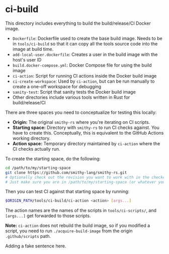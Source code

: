 ci-build
========

This directory includes everything to build the build/release/CI Docker image.
- `Dockerfile`: Dockerfile used to create the base build image. Needs to be in `tools/ci-build` so that it
  can copy all the tools source code into the image at build time.
- `add-local-user.dockerfile`: Creates a user in the build image with the host's user ID
- `build.docker-compose.yml`: Docker Compose file for using the build image
- `ci-action`: Script for running CI actions inside the Docker build image
- `ci-create-workspace`: Used by `ci-action`, but can be run manually to create a one-off workspace for debugging
- `sanity-test`: Script that sanity tests the Docker build image
- Other directories include various tools written in Rust for build/release/CI

There are three spaces you need to conceptualize for testing this locally:
- **Origin:** The original `smithy-rs` where you're iterating on CI scripts.
- **Starting space:** Directory with `smithy-rs` to run CI checks against. You have to create this. Conceptually,
  this is equivalent to the GitHub Actions working directory.
- **Action space:** Temporary directory maintained by `ci-action` where the CI checks actually run.

To create the starting space, do the following:

```bash
cd /path/to/my/starting-space
git clone https://github.com/smithy-lang/smithy-rs.git
# Optionally check out the revision you want to work with in the checked out smithy-rs.
# Just make sure you are in /path/to/my/starting-space (or whatever you called it) after.
```

Then you can test CI against that starting space by running:
```bash
$ORIGIN_PATH/tools/ci-build/ci-action <action> [args...]
```

The action names are the names of the scripts in `tools/ci-scripts/`, and `[args...]` get forwarded to those scripts.

__Note:__ `ci-action` does not rebuild the build image, so if you modified a script,
you need to run `./acquire-build-image` from the origin `.github/scripts` path.

Adding a fake sentence here.
